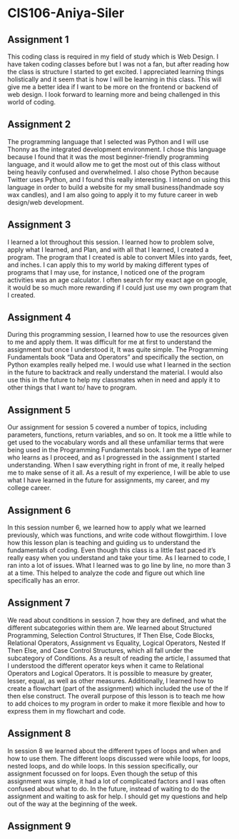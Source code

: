 # CIS106-Aniya-Siler

## Assignment 1
This coding class is required in my field of study which is Web Design. I have taken coding classes before but I was not a fan, but after reading how the class is structure I started to get excited. I appreciated learning things holistically and it seem that is how I will be learning in this class. This will give me a better idea if I want to be more on the frontend or backend of web design. I look forward to learning more and being challenged in this world of coding.

## Assignment 2
The programming language that I selected was Python and I will use Thonny as the integrated development environment. I chose this language because I found that it was the most beginner-friendly programming language, and it would allow me to get the most out of this class without being heavily confused and overwhelmed. I also chose Python because Twitter uses Python, and I found this really interesting. I intend on using this language in order to build a website for my small business(handmade soy wax candles), and I am also going to apply it to my future career in web design/web development.

## Assignment 3
I learned a lot throughout this session. I learned how to problem solve, apply what I learned, and Plan, and with all that I learned, I created a program. The program that I created is able to convert Miles into yards, feet, and inches. I can apply this to my world by making different types of programs that I may use, for instance, I noticed one of the program activities was an age calculator. I often search for my exact age on google, it would be so much more rewarding if I could just use my own program that I created.

## Assignment 4
During this programming session, I learned how to use the resources given to me and apply them. It was difficult for me at first to understand the assignment but once I understood it, It was quite simple. The Programming Fundamentals book “Data and Operators” and specifically the section, on Python examples really helped me. I would use what I learned in the section in the future to backtrack and really understand the material. I would also use this in the future to help my classmates when in need and apply it to other things that I want to/ have to program.

## Assignment 5
Our assignment for session 5 covered a number of topics, including parameters, functions, return variables, and so on. It took me a little while to get used to the vocabulary words and all these unfamiliar terms that were being used in the Programming Fundamentals book. I am the type of learner who learns as I proceed, and as I progressed in the assignment I started understanding. When I saw everything right in front of me, it really helped me to make sense of it all. As a result of my experience, I will be able to use what I have learned in the future for assignments, my career, and my college career.

## Assignment 6
In this session number 6, we learned how to apply what we learned previously, which was functions, and write code without flowgirthim. I love how this lesson plan is teaching and guiding us to understand the fundamentals of coding. Even though this class is a little fast paced it’s really easy when you understand and take your time. As I learned to code, I ran into a lot of issues. What I learned was to go line by line, no more than 3 at a time. This helped to analyze the code and figure out which line specifically has an error.

## Assignment 7
We read about conditions in session 7, how they are defined, and what the different subcategories within them are. We learned about Structured Programming, Selection Control Structures, If Then Else, Code Blocks, Relational Operators, Assignment vs Equality, Logical Operators, Nested If Then Else, and Case Control Structures, which all fall under the subcategory of Conditions. As a result of reading the article, I assumed that I understood the different operator keys when it came to Relational Operators and Logical Operators. It is possible to measure by greater, lesser, equal, as well as other measures. Additionally, I learned how to create a flowchart (part of the assignment) which included the use of the If then else construct. The overall purpose of this lesson is to teach me how to add choices to my program in order to make it more flexible and how to express them in my flowchart and code.

## Assignment 8
In session 8 we learned about the different types of loops and when and how to use them. The different loops discussed were while loops, for loops, nested loops, and do while loops. In this session specifically, our assignment focussed on for loops. Even though the setup of this assignment was simple, it had a lot of complicated factors and I was often confused about what to do. In the future, instead of waiting to do the assignment and waiting to ask for help. I should get my questions and help out of the way at the beginning of the week.

## Assignment 9
